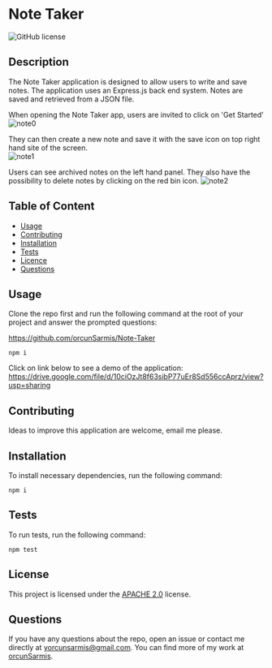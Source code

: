   # **Note Taker**

  ![GitHub license](https://img.shields.io/badge/license-APACHE2.0-blue.svg)
  
  ## Description 
  
  The Note Taker application is designed to allow users to write and save notes. The application uses an Express.js back end system. Notes are saved and retrieved from a JSON file. 
  
  When opening the Note Taker app, users are invited to click on 'Get Started' 
  ![note0](https://user-images.githubusercontent.com/79064464/169840001-f2915aaf-2e95-46e3-9936-f73d4703377f.png)
  
  They can then create a new note and save it with the save icon on top right hand site of the screen.  
  ![note1](https://user-images.githubusercontent.com/79064464/169840041-1b63cfa6-6166-47fa-a3be-f0626b262b84.png)

  Users can see archived notes on the left hand panel. They also have the possibility to delete notes by clicking on the red bin icon. 
  ![note2](https://user-images.githubusercontent.com/79064464/169840074-55794d05-1c7a-4f9c-bed3-035754aee295.png)

  ## Table of Content

  * [Usage](#usage)
  * [Contributing](#contributing)
  * [Installation](#installation)
  * [Tests](#tests)
  * [Licence](#license)
  * [Questions](#questions)

  ## Usage

  Clone the repo first and run the following command at the root of your project and answer the prompted questions:

  https://github.com/orcunSarmis/Note-Taker

  ```
  npm i
  ```
  
  Click on link below to see a demo of the application:
  https://drive.google.com/file/d/10ciOzJt8f63sibP77uEr8Sd556ccAprz/view?usp=sharing

  ## Contributing

  Ideas to improve this application are welcome, email me please.

  ## Installation

  To install necessary dependencies, run the following command:
  ```
  npm i
  ```
  ## Tests

  To run tests, run the following command:
  ```
  npm test
  ```
  ## License

   This project is licensed under the [APACHE 2.0](https://www.apache.org/licenses/LICENSE-2.0) license. 

  ## Questions

  If you have any questions about the repo, open an issue or contact me directly at yorcunsarmis@gmail.com. You can find more of my work at [orcunSarmis](https://github.com/orcunSarmis/).
